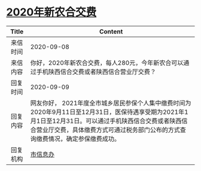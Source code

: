 # <a href="http://www.shangluo.gov.cn/zmhd/ldxxxx.jsp?urltype=leadermail.LeaderMailContentUrl&wbtreeid=1112&leadermailid=6424">2020年新农合交费</a>
| Title |                                                              Content                                                               |
|:-----:|------------------------------------------------------------------------------------------------------------------------------------|
| 来信时间  | 2020-09-08                                                                                                                         |
| 来信内容  | 你好，2020年新农合交费，每人280元，今年新农合可以通过手机陕西信合交费或者陕西信合营业厅交费？                                                                                 |
| 回复时间  | 2020-09-09                                                                                                                         |
| 回复内容  | 网友你好， 2021年度全市城乡居民参保个人集中缴费时间为2020年9月11日至12月31日，医保待遇享受期为2021年1月1日至12月31日。可以通过手机陕西信合交费或者陕西信合营业厅交费，具体缴费方式可通过税务部门公布的方式查询缴费情况，确定参保缴费成功。 |
| 回复机构  | <a href="../../category/agencies/市信息办.md">市信息办</a>                                                                                 |